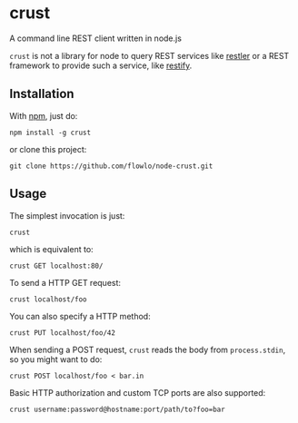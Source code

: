# crust

A command line REST client written in node.js

`crust` is not a library for node to query REST services like [restler](https://github.com/danwrong/restler) or a REST framework to provide such a service, like [restify](https://github.com/mcavage/node-restify).

## Installation

With [npm](https://github.com/isaacs/npm), just do:

    npm install -g crust

or clone this project:

    git clone https://github.com/flowlo/node-crust.git

## Usage

The simplest invocation is just:

    crust

which is equivalent to:

    crust GET localhost:80/

To send a HTTP GET request:

    crust localhost/foo

You can also specify a HTTP method:

    crust PUT localhost/foo/42

When sending a POST request, `crust` reads the body from `process.stdin`, so you might want to do:

    crust POST localhost/foo < bar.in

Basic HTTP authorization and custom TCP ports are also supported:

    crust username:password@hostname:port/path/to?foo=bar
